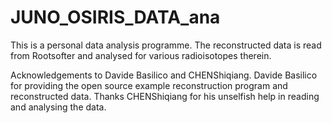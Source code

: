 # JUNO_OSIRIS_DATA_ana

This is a personal data analysis programme. The reconstructed data is read from Rootsofter and analysed for various radioisotopes therein.

Acknowledgements to Davide Basilico and CHENShiqiang. 
Davide Basilico for providing the open source example reconstruction program and reconstructed data. 
Thanks CHENShiqiang for his unselfish help in reading and analysing the data.
